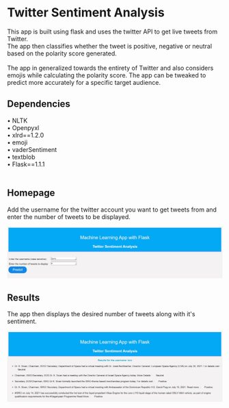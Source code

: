 # Twitter Sentiment Analysis
This app is built using flask and uses the twitter API to get live tweets from Twitter. <br /> 
The app then classifies whether the tweet is positive, negative or neutral based on the polarity score generated. <br /> 
 <br /> 
 The app in generalized towards the entirety of Twitter and also considers emojis while calculating the polarity score. The app can be tweaked to predict more accurately for a specific target audience.
 
 <h2>Dependencies</h2>
• NLTK<br>
• Openpyxl</br>
• xlrd==1.2.0</br>
• emoji</br>
• vaderSentiment</br>
• textblob</br>
• Flask==1.1.1</br></br>

<h2>Homepage</h2>

Add the username for the twitter account you want to get tweets from and enter the number of tweets to be displayed.

<img src="images/homepage.JPG" alt="Homepage"/>

<h2>Results</h2>

The app then displays the desired number of tweets along with it's sentiment.

<img src="images/results.JPG" alt="Homepage"/>
